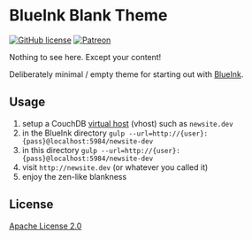# BlueInk Blank Theme

[![GitHub license](https://img.shields.io/github/license/BigBlueHat/BlueInk.svg?style=flat-square)](http://github.com/BigBlueHat/BlueInk)
[![Patreon](https://img.shields.io/badge/donate-patreon-orange.svg?style=flat-square)](https://www.patreon.com/BigBlueHat)

Nothing to see here. Except your content!

Deliberately minimal / empty theme for starting out with
[BlueInk](http://github.com/bigbluehat/blueink).

## Usage

1. setup a CouchDB [virtual host](http://docs.couchdb.org/en/latest/config/http.html#virtual-hosts) (vhost) such as `newsite.dev`
2. in the BlueInk directory
`gulp --url=http://{user}:{pass}@localhost:5984/newsite-dev`
3. in this directory
`gulp --url=http://{user}:{pass}@localhost:5984/newsite-dev`
4. visit `http://newsite.dev` (or whatever you called it)
5. enjoy the zen-like blankness

## License

[Apache License 2.0](http://www.apache.org/licenses/LICENSE-2.0)
